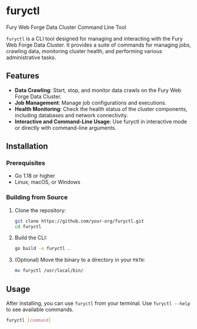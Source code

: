 # furyctl

Fury Web Forge Data Cluster Command Line Tool

`furyctl` is a CLI tool designed for managing and interacting with the Fury Web Forge Data Cluster. It provides a suite of commands for managing jobs, crawling data, monitoring cluster health, and performing various administrative tasks.

## Features

- **Data Crawling**: Start, stop, and monitor data crawls on the Fury Web Forge Data Cluster.
- **Job Management**: Manage job configurations and executions.
- **Health Monitoring**: Check the health status of the cluster components, including databases and network connectivity.
- **Interactive and Command-Line Usage**: Use furyctl in interactive mode or directly with command-line arguments.

## Installation

### Prerequisites

- Go 1.18 or higher
- Linux, macOS, or Windows

### Building from Source

1. Clone the repository:
    ```bash
    git clone https://github.com/your-org/furyctl.git
    cd furyctl
    ```

2. Build the CLI:
    ```bash
    go build -o furyctl .
    ```

3. (Optional) Move the binary to a directory in your `PATH`:
    ```bash
    mv furyctl /usr/local/bin/
    ```

## Usage

After installing, you can use `furyctl` from your terminal. Use `furyctl --help` to see available commands.

```bash
furyctl [command]

